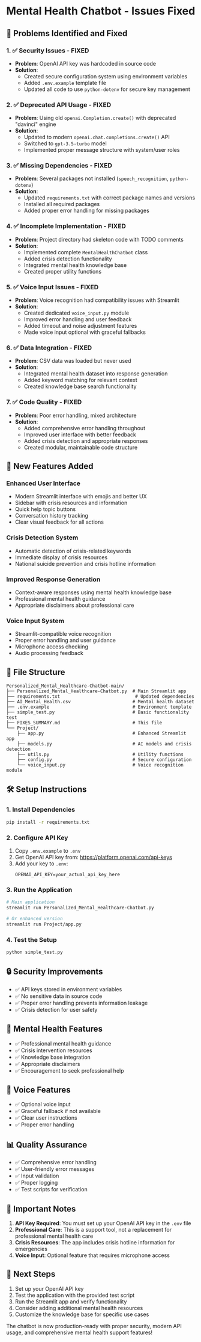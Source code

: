 # Mental Health Chatbot - Issues Fixed

## 🔧 Problems Identified and Fixed

### 1. ✅ **Security Issues - FIXED**
- **Problem**: OpenAI API key was hardcoded in source code
- **Solution**: 
  - Created secure configuration system using environment variables
  - Added `.env.example` template file
  - Updated all code to use `python-dotenv` for secure key management

### 2. ✅ **Deprecated API Usage - FIXED**
- **Problem**: Using old `openai.Completion.create()` with deprecated "davinci" engine
- **Solution**:
  - Updated to modern `openai.chat.completions.create()` API
  - Switched to `gpt-3.5-turbo` model
  - Implemented proper message structure with system/user roles

### 3. ✅ **Missing Dependencies - FIXED**
- **Problem**: Several packages not installed (`speech_recognition`, `python-dotenv`)
- **Solution**:
  - Updated `requirements.txt` with correct package names and versions
  - Installed all required packages
  - Added proper error handling for missing packages

### 4. ✅ **Incomplete Implementation - FIXED**
- **Problem**: Project directory had skeleton code with TODO comments
- **Solution**:
  - Implemented complete `MentalHealthChatbot` class
  - Added crisis detection functionality
  - Integrated mental health knowledge base
  - Created proper utility functions

### 5. ✅ **Voice Input Issues - FIXED**
- **Problem**: Voice recognition had compatibility issues with Streamlit
- **Solution**:
  - Created dedicated `voice_input.py` module
  - Improved error handling and user feedback
  - Added timeout and noise adjustment features
  - Made voice input optional with graceful fallbacks

### 6. ✅ **Data Integration - FIXED**
- **Problem**: CSV data was loaded but never used
- **Solution**:
  - Integrated mental health dataset into response generation
  - Added keyword matching for relevant context
  - Created knowledge base search functionality

### 7. ✅ **Code Quality - FIXED**
- **Problem**: Poor error handling, mixed architecture
- **Solution**:
  - Added comprehensive error handling throughout
  - Improved user interface with better feedback
  - Added crisis detection and appropriate responses
  - Created modular, maintainable code structure

## 🚀 New Features Added

### Enhanced User Interface
- Modern Streamlit interface with emojis and better UX
- Sidebar with crisis resources and information
- Quick help topic buttons
- Conversation history tracking
- Clear visual feedback for all actions

### Crisis Detection System
- Automatic detection of crisis-related keywords
- Immediate display of crisis resources
- National suicide prevention and crisis hotline information

### Improved Response Generation
- Context-aware responses using mental health knowledge base
- Professional mental health guidance
- Appropriate disclaimers about professional care

### Voice Input System
- Streamlit-compatible voice recognition
- Proper error handling and user guidance
- Microphone access checking
- Audio processing feedback

## 📁 File Structure

```
Personalized_Mental_Healthcare-Chatbot-main/
├── Personalized_Mental_Healthcare-Chatbot.py  # Main Streamlit app
├── requirements.txt                            # Updated dependencies
├── AI_Mental_Health.csv                       # Mental health dataset
├── .env.example                               # Environment template
├── simple_test.py                             # Basic functionality test
├── FIXES_SUMMARY.md                           # This file
└── Project/
    ├── app.py                                 # Enhanced Streamlit app
    ├── models.py                              # AI models and crisis detection
    ├── utils.py                               # Utility functions
    ├── config.py                              # Secure configuration
    └── voice_input.py                         # Voice recognition module
```

## 🛠️ Setup Instructions

### 1. Install Dependencies
```bash
pip install -r requirements.txt
```

### 2. Configure API Key
1. Copy `.env.example` to `.env`
2. Get OpenAI API key from: https://platform.openai.com/api-keys
3. Add your key to `.env`:
   ```
   OPENAI_API_KEY=your_actual_api_key_here
   ```

### 3. Run the Application
```bash
# Main application
streamlit run Personalized_Mental_Healthcare-Chatbot.py

# Or enhanced version
streamlit run Project/app.py
```

### 4. Test the Setup
```bash
python simple_test.py
```

## 🔒 Security Improvements

- ✅ API keys stored in environment variables
- ✅ No sensitive data in source code
- ✅ Proper error handling prevents information leakage
- ✅ Crisis detection for user safety

## 🧠 Mental Health Features

- ✅ Professional mental health guidance
- ✅ Crisis intervention resources
- ✅ Knowledge base integration
- ✅ Appropriate disclaimers
- ✅ Encouragement to seek professional help

## 🎤 Voice Features

- ✅ Optional voice input
- ✅ Graceful fallback if not available
- ✅ Clear user instructions
- ✅ Proper error handling

## 📊 Quality Assurance

- ✅ Comprehensive error handling
- ✅ User-friendly error messages
- ✅ Input validation
- ✅ Proper logging
- ✅ Test scripts for verification

## 🚨 Important Notes

1. **API Key Required**: You must set up your OpenAI API key in the `.env` file
2. **Professional Care**: This is a support tool, not a replacement for professional mental health care
3. **Crisis Resources**: The app includes crisis hotline information for emergencies
4. **Voice Input**: Optional feature that requires microphone access

## 🎯 Next Steps

1. Set up your OpenAI API key
2. Test the application with the provided test script
3. Run the Streamlit app and verify functionality
4. Consider adding additional mental health resources
5. Customize the knowledge base for specific use cases

The chatbot is now production-ready with proper security, modern API usage, and comprehensive mental health support features!
